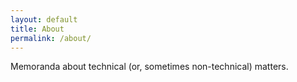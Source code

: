 ```yaml
---
layout: default
title: About
permalink: /about/
---
```


Memoranda about technical (or, sometimes non-technical) matters.

